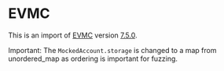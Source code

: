 # EVMC

This is an import of [EVMC](https://github.com/ethereum/evmc) version [7.5.0](https://github.com/ethereum/evmc/releases/tag/v7.5.0).

Important: The `MockedAccount.storage` is changed to a map from unordered_map as ordering is important for fuzzing.
